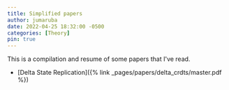 ```yaml
---
title: Simplified papers
author: jumaruba
date: 2022-04-25 18:32:00 -0500
categories: [Theory]
pin: true
---
```


This is a compilation and resume of some papers that I've read. 

- [Delta State Replication]({% link _pages/papers/delta_crdts/master.pdf %})

